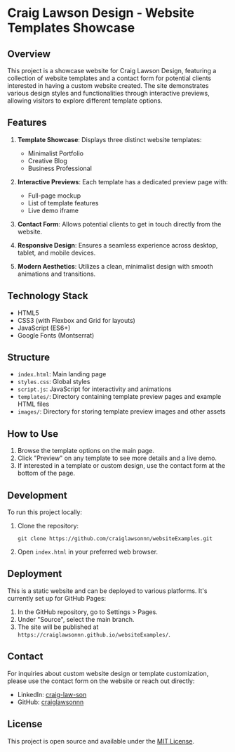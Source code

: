 # Craig Lawson Design - Website Templates Showcase

## Overview

This project is a showcase website for Craig Lawson Design, featuring a collection of website templates and a contact form for potential clients interested in having a custom website created. The site demonstrates various design styles and functionalities through interactive previews, allowing visitors to explore different template options.

## Features

1. **Template Showcase**: Displays three distinct website templates:
   - Minimalist Portfolio
   - Creative Blog
   - Business Professional

2. **Interactive Previews**: Each template has a dedicated preview page with:
   - Full-page mockup
   - List of template features
   - Live demo iframe

3. **Contact Form**: Allows potential clients to get in touch directly from the website.

4. **Responsive Design**: Ensures a seamless experience across desktop, tablet, and mobile devices.

5. **Modern Aesthetics**: Utilizes a clean, minimalist design with smooth animations and transitions.

## Technology Stack

- HTML5
- CSS3 (with Flexbox and Grid for layouts)
- JavaScript (ES6+)
- Google Fonts (Montserrat)

## Structure

- `index.html`: Main landing page
- `styles.css`: Global styles
- `script.js`: JavaScript for interactivity and animations
- `templates/`: Directory containing template preview pages and example HTML files
- `images/`: Directory for storing template preview images and other assets

## How to Use

1. Browse the template options on the main page.
2. Click "Preview" on any template to see more details and a live demo.
3. If interested in a template or custom design, use the contact form at the bottom of the page.

## Development

To run this project locally:

1. Clone the repository:
   ```
   git clone https://github.com/craiglawsonnn/websiteExamples.git
   ```
2. Open `index.html` in your preferred web browser.

## Deployment

This is a static website and can be deployed to various platforms. It's currently set up for GitHub Pages:

1. In the GitHub repository, go to Settings > Pages.
2. Under "Source", select the main branch.
3. The site will be published at `https://craiglawsonnn.github.io/websiteExamples/`.

## Contact

For inquiries about custom website design or template customization, please use the contact form on the website or reach out directly:

- LinkedIn: [craig-law-son](https://linkedin.com/in/craig-law-son)
- GitHub: [craiglawsonnn](https://github.com/craiglawsonnn)

## License

This project is open source and available under the [MIT License](LICENSE).
